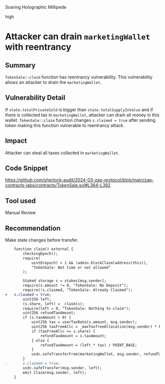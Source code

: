 Soaring Holographic Millipede

high

# Attacker can drain `marketingWallet` with reentrancy

## Summary
`TokenSale::claim` function has reentrancy vulnerability. This vulnerability allows an attacker to drain the `marketingWallet`.

## Vulnerability Detail
If `state.totalPrivateSold` is bigger than `state.totalSupplyInValue` and if there is collected tax in `marketingWallet`, attacker can drain all money in this wallet. `TokenSale::claim` function changes `s.claimed = true` after sending token making this function vulnerable to reentrancy attack. 

## Impact
Attacker can steal all taxes collacted in `marketingWallet`. 

## Code Snippet
https://github.com/sherlock-audit/2024-03-zap-protocol/blob/main/zap-contracts-labs/contracts/TokenSale.sol#L364-L392

## Tool used
Manual Review

## Recommendation
Make state changes before transfer. 
```diff
    function claim() external {
        checkingEpoch();
        require(
            uint8(epoch) > 1 && !admin.blockClaim(address(this)),
            "TokenSale: Not time or not allowed"
        );

        Staked storage s = stakes[msg.sender];
        require(s.amount != 0, "TokenSale: No Deposit");
        require(!s.claimed, "TokenSale: Already Claimed");
+	s.claimed = true;
        uint256 left;
        (s.share, left) = _claim(s);
        require(left > 0, "TokenSale: Nothing to claim");
        uint256 refundTaxAmount;
        if (s.taxAmount > 0) {
            uint256 tax = userTaxRate(s.amount, msg.sender);
            uint256 taxFreeAllc = _maxTaxfreeAllocation(msg.sender) * PCT_BASE;
            if (taxFreeAllc >= s.share) {
                refundTaxAmount = s.taxAmount;
            } else {
                refundTaxAmount = (left * tax) / POINT_BASE;
            }
            usdc.safeTransferFrom(marketingWallet, msg.sender, refundTaxAmount);
        }
-       s.claimed = true;
        usdc.safeTransfer(msg.sender, left);
        emit Claim(msg.sender, left);
    }
```